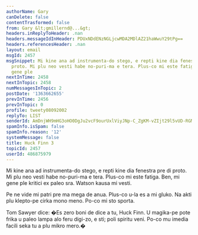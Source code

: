 ```yaml
---
authorName: Gary
canDelete: false
contentTrasformed: false
from: Gary &lt;gmillernd@...&gt;
headers.inReplyToHeader: .nan
headers.messageIdInHeader: PDUxNDdENzNGLjcwMDA2MDlAZ21haWwuY29tPg==
headers.referencesHeader: .nan
layout: email
msgId: 2457
msgSnippet: Mi kine ana ad instrumenta-do stego, e repti kine dia fenestra pre di
  proto. Mi plu neo vesti habe no-puri-ma e tera. Plus-co mi este fatiga. Ben, mi
  gene ple
nextInTime: 2458
nextInTopic: 2458
numMessagesInTopic: 2
postDate: '1363662655'
prevInTime: 2456
prevInTopic: 0
profile: tweety08092002
replyTo: LIST
senderId: AmDnjWH9mHG3oHO0DgJu2vcF9ourUxlViyJNp-C_ZgKM-vZIjt29l5vUD-RGMIGjVOBoMghcbPlsqKLUdea1GA4
spamInfo.isSpam: false
spamInfo.reason: '12'
systemMessage: false
title: Huck Finn 3
topicId: 2457
userId: 486875979
---
```


Mi kine ana ad instrumenta-do stego, e repti kine dia fenestra pre di 
proto. Mi plu neo vesti habe no-puri-ma e tera. Plus-co mi este fatiga. 
Ben, mi gene ple kritici ex paleo sra. Watson kausa mi vesti.

Pe ne vide mi patri pre ma mega de anua. Plus-co u-la es a mi gluko. Na 
akti plu klepto-pe cirka mono meno. Po-co mi sto sporta.

Tom Sawyer dice: �Es zero boni de dice a tu, Huck Finn. U magika-pe pote 
frika u paleo lampa alo feru digi-zo, e sti; poli spiritu veni. Po-co mu 
imedia facili seka tu a plu mikro mero.�


